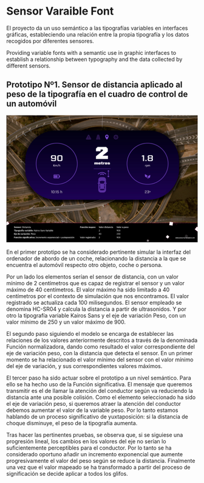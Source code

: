# Sensor Varaible Font

El proyecto da un uso semántico a las tipografías variables en interfaces gráficas, estableciendo una relación entre la propia tipografía y los datos recogidos por diferentes sensores.

Providing variable fonts with a semantic use in graphic interfaces to establish a relationship between typography and the data collected by different sensors.

## Prototipo Nº1. Sensor de distancia aplicado al peso de la tipografía en el cuadro de control de un automóvil

[![Sensor Variable Font - distancia](/img/sensorvariablefont-distancia.jpg)](https://vimeo.com/341418395 "Sensor Variable Font - distancia")

En el primer prototipo se ha considerado pertinente simular la interfaz del ordenador de abordo de un coche, relacionando la distancia a la que se encuentra el automóvil respecto otro objeto, coche o persona.

Por un lado los elementos serían el sensor de distancia, con un valor mínimo de 2 centímetros que es capaz de registrar el sensor y un valor máximo de 40 centímetros. El valor máximo ha sido limitado a 40 centímetros por el contexto de simulación que nos encontramos. El valor registrado se actualiza cada 100 milisegundos. El sensor empleado se denomina HC-SR04 y calcula la distancia a partir de ultrasonidos. Y por otro la tipografía variable Kairos Sans y el eje de variación Peso, con un valor mínimo de 250 y un valor máximo de 900.

El segundo paso siguiendo el modelo se encarga de establecer las relaciones de los valores anteriormente descritos a través de la denominada Función normalizadora, dando como resultado el valor correspondiente del eje de variación peso, con la distancia que detecta el sensor. En un primer momento se ha relacionado el valor mínimo del sensor con el valor mínimo del eje de variación, y sus correspondientes valores máximos.

El tercer paso ha sido actuar sobre el prototipo a un nivel semántico. Para ello se ha hecho uso de la Función significativa. El mensaje que queremos transmitir es el de llamar la atención del conductor según va reduciendo la distancia ante una posible colisión. Como el elemento seleccionado ha sido el eje de variación peso, si queremos atraer la atención del conductor debemos aumentar el valor de la variable peso. Por lo tanto estamos hablando de un proceso significativo de yuxtaposición: si la distancia de choque disminuye, el peso de la tipografía aumenta.

Tras hacer las pertinentes pruebas, se observa que, si se siguiese una progresión lineal, los cambios en los valores del eje no serían lo suficientemente perceptibles para el conductor. Por lo tanto se ha considerado oportuno añadir un incremento exponencial que aumente progresivamente el valor del peso según se reduce la distancia. Finalmente una vez que el valor mapeado se ha transformado a partir del proceso de significación se decide aplicar a todos los glifos.

